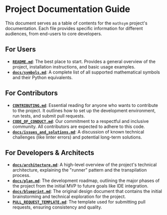 # Project Documentation Guide

This document serves as a table of contents for the `mathsym` project's documentation. Each file provides specific information for different audiences, from end-users to core developers.

## For Users

- **[`README.md`](../README.md)**: The best place to start. Provides a general overview of the project, installation instructions, and basic usage examples.
- **[`docs/symbols.md`](symbols.md)**: A complete list of all supported mathematical symbols and their Python equivalents.

## For Contributors

- **[`CONTRIBUTING.md`](../CONTRIBUTING.md)**: Essential reading for anyone who wants to contribute to the project. It outlines how to set up the development environment, run tests, and submit pull requests.
- **[`CODE_OF_CONDUCT.md`](../CODE_OF_CONDUCT.md)**: Our commitment to a respectful and inclusive community. All contributors are expected to adhere to this code.
- **[`docs/issues_and_solutions.md`](issues_and_solutions.md)**: A discussion of known technical challenges (like linter errors) and potential long-term solutions.

## For Developers & Architects

- **[`docs/architecture.md`](architecture.md)**: A high-level overview of the project's technical architecture, explaining the "runner" pattern and the transpilation process.
- **[`docs/plan.md`](plan.md)**: The development roadmap, outlining the major phases of the project from the initial MVP to future goals like IDE integration.
- **[`docs/blueprint.md`](blueprint.md)**: The original design document that contains the initial brainstorming and technical exploration for the project.
- **[`PULL_REQUEST_TEMPLATE.md`](../.github/PULL_REQUEST_TEMPLATE.md)**: The template used for submitting pull requests, ensuring consistency and quality. 